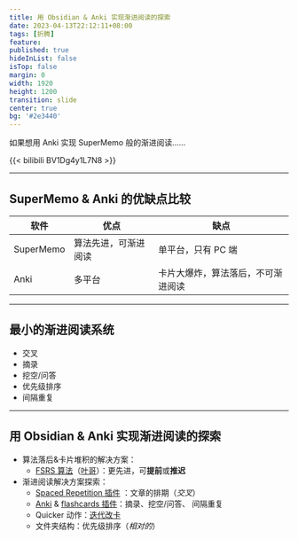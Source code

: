 ```yaml
---
title: 用 Obsidian & Anki 实现渐进阅读的探索
date: 2023-04-13T22:12:11+08:00
tags: [折腾]
feature: 
published: true
hideInList: false
isTop: false
margin: 0
width: 1920
height: 1200
transition: slide
center: true
bg: '#2e3440'
---
```


如果想用 Anki 实现 SuperMemo 般的渐进阅读……

<!--more-->

{{< bilibili BV1Dg4y1L7N8 >}}

---

## SuperMemo & Anki 的优缺点比较
| 软件      | 优点                 | 缺点                               |
| --------- | -------------------- | ---------------------------------- |
| SuperMemo | 算法先进，可渐进阅读 | 单平台，只有 PC 端                 |
| Anki      | 多平台               | 卡片大爆炸，算法落后，不可渐进阅读 |

---

## 最小的渐进阅读系统
+ 交叉
+ 摘录
+ 挖空/问答
+ 优先级排序
+ 间隔重复

---

## 用 Obsidian & Anki 实现渐进阅读的探索
+ 算法落后&卡片堆积的解决方案：
	+ [FSRS 算法](https://github.com/open-spaced-repetition/fsrs4anki)（[叶哥](https://zhuanlan.zhihu.com/p/636564830)）：更先进，可**提前**或**推迟**
+ 渐进阅读解决方案探索：
	+ [Spaced Repetition 插件](https://github.com/st3v3nmw/obsidian-spaced-repetition) ：文章的排期（*交叉*）
	+ [Anki](https://apps.ankiweb.net/) & [flashcards 插件](https://github.com/reuseman/flashcards+obsidian/wiki)：摘录、挖空/问答、 间隔重复
	+ Quicker 动作：[迭代改卡](https://getquicker.net/Sharedaction?code=48ac555e-fe67-44b7-8a38-08db25feb013)
	+ 文件夹结构：优先级排序（*相对的*）
